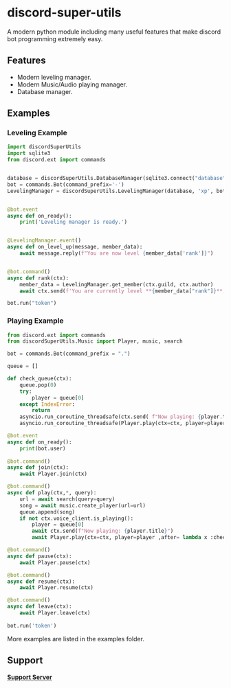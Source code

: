 discord-super-utils
==========

A modern python module including many useful features that make discord bot programming extremely easy.

Features
-------------

- Modern leveling manager.
- Modern Music/Audio playing manager.
- Database manager.

Examples
--------------

### Leveling Example ###

```py
import discordSuperUtils
import sqlite3
from discord.ext import commands


database = discordSuperUtils.DatabaseManager(sqlite3.connect("database"))
bot = commands.Bot(command_prefix='-')
LevelingManager = discordSuperUtils.LevelingManager(database, 'xp', bot)


@bot.event
async def on_ready():
    print('Leveling manager is ready.')


@LevelingManager.event()
async def on_level_up(message, member_data):
    await message.reply(f"You are now level {member_data['rank']}")


@bot.command()
async def rank(ctx):
    member_data = LevelingManager.get_member(ctx.guild, ctx.author)
    await ctx.send(f'You are currently level **{member_data["rank"]}**, with **{member_data["xp"]}** XP.')

bot.run("token")
```

### Playing Example ### 

```py
from discord.ext import commands
from discordSuperUtils.Music import Player, music, search

bot = commands.Bot(command_prefix = ".")

queue = []

def check_queue(ctx):
    queue.pop(0)
    try:
        player = queue[0]
    except IndexError:
        return
    asyncio.run_coroutine_threadsafe(ctx.send( f"Now playing: {player.title}"), bot.loop)    #await can be used but the function isnt async
    asyncio.run_coroutine_threadsafe(Player.play(ctx=ctx, player=player ,after= lambda x :check_queue(ctx)), bot.loop)

@bot.event
async def on_ready():
    print(bot.user)
    
@bot.command()
async def join(ctx):
    await Player.join(ctx)

@bot.command()
async def play(ctx,*, query):
    url = await search(query=query)
    song = await music.create_player(url=url)
    queue.append(song)
    if not ctx.voice_client.is_playing():
        player = queue[0]
        await ctx.send(f"Now playing: {player.title}")
        await Player.play(ctx=ctx, player=player ,after= lambda x :check_queue(ctx))

@bot.command()
async def pause(ctx):
    await Player.pause(ctx)

@bot.command()
async def resume(ctx):
    await Player.resume(ctx)

@bot.command()
async def leave(ctx):
    await Player.leave(ctx)
    
bot.run('token')
```

More examples are listed in the examples folder.

Support
--------------

**[Support Server](https://discord.gg/C5qwFtCRgJ)**

